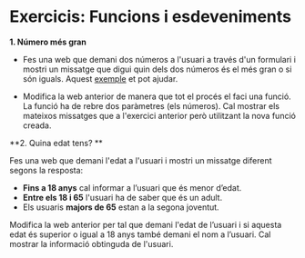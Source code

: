 # Exercicis: Funcions i esdeveniments


**1. Número més gran**

* Fes una web que demani dos números a l'usuari a través d'un formulari i mostri un missatge que digui quin dels dos números és el més gran o si són iguals.
Aquest [exemple](https://www.w3schools.com/jsref/tryit.asp?filename=tryjsref_text_value) et pot ajudar.

* Modifica la web anterior de manera que tot el procés el faci una funció. La funció ha de rebre dos paràmetres (els números).
Cal mostrar els mateixos missatges que a l'exercici anterior però utilitzant la nova funció creada.

**2. Quina edat tens? **

Fes una web que demani l'edat a l'usuari i mostri un missatge diferent segons la resposta:

* **Fins a 18 anys** cal informar a l’usuari que és menor d’edat.
* **Entre els 18 i 65** l'usuari ha de saber que és un adult.
* Els usuaris **majors de 65** estan a la segona joventut.

Modifica la web anterior per tal que demani l'edat de l’usuari i si aquesta edat és superior o igual a 18 anys també demani el nom a l’usuari. Cal mostrar la informació obtinguda de l'usuari.